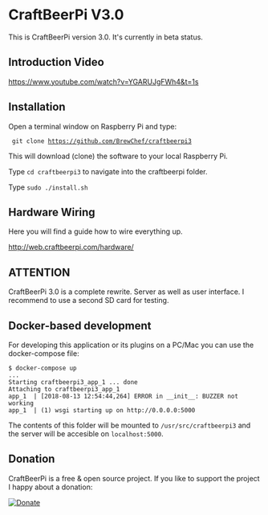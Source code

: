 # CraftBeerPi V3.0

This is CraftBeerPi version 3.0. It's currently in beta status.

## Introduction Video

https://www.youtube.com/watch?v=YGARUJgFWh4&t=1s

## Installation

Open a terminal window on Raspberry Pi and type:

<code> git clone https://github.com/BrewChef/craftbeerpi3</code>

This will download (clone) the software to your local Raspberry Pi.

Type <code>cd craftbeerpi3</code> to navigate into the craftbeerpi folder.

Type <code>sudo ./install.sh</code>

## Hardware Wiring

Here you will find a guide how to wire everything up.

http://web.craftbeerpi.com/hardware/

## ATTENTION

CraftBeerPi 3.0 is a complete rewrite. Server as well as user interface. I recommend to use a second SD card for testing.

## Docker-based development

For developing this application or its plugins on a PC/Mac you can use the docker-compose file:

``` shell
$ docker-compose up
...
Starting craftbeerpi3_app_1 ... done
Attaching to craftbeerpi3_app_1
app_1  | [2018-08-13 12:54:44,264] ERROR in __init__: BUZZER not working
app_1  | (1) wsgi starting up on http://0.0.0.0:5000
```

The contents of this folder will be mounted to `/usr/src/craftbeerpi3` and the server will be accesible on `localhost:5000`.

## Donation

CraftBeerPi is a free & open source project. If you like to support the project I happy about a donation:

[![Donate](https://www.paypal.com/en_US/i/btn/btn_donateCC_LG.gif)](https://www.paypal.com/cgi-bin/webscr?cmd=_s-xclick&hosted_button_id=2X9KR98KJ8YZQ)
